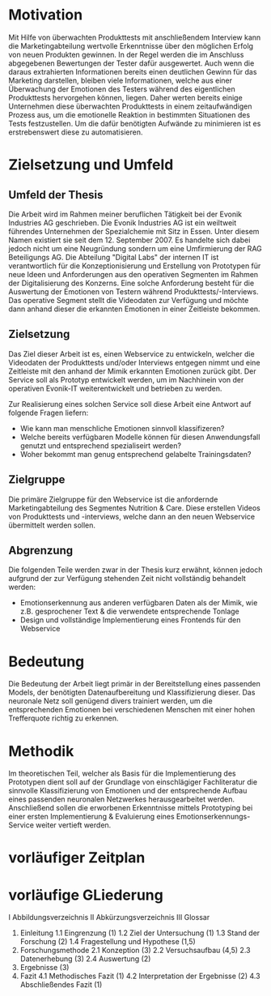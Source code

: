 # Motivation
Mit Hilfe von überwachten Produkttests mit anschließendem Interview kann die Marketingabteilung wertvolle Erkenntnisse über den möglichen Erfolg von neuen Produkten gewinnen. In der Regel werden die im Anschluss abgegebenen Bewertungen der Tester dafür ausgewertet. Auch wenn die daraus extrahierten Informationen bereits einen deutlichen Gewinn für das Marketing darstellen, bleiben viele Informationen, welche aus einer Überwachung der Emotionen des Testers während des eigentlichen Produkttests hervorgehen können, liegen.
Daher werten bereits einige Unternehmen diese überwachten Produkttests in einem zeitaufwändigen Prozess aus, um die emotionelle Reaktion in bestimmten Situationen des Tests festzustellen. Um die dafür benötigten Aufwände zu minimieren ist es erstrebenswert diese zu automatisieren.

# Zielsetzung und Umfeld

## Umfeld der Thesis

Die Arbeit wird im Rahmen meiner beruflichen Tätigkeit bei der Evonik Industries AG geschrieben. 
Die Evonik Industries AG ist ein weiltweit führendes Unternehmen der Spezialchemie mit Sitz in Essen. Unter diesem Namen existiert sie seit dem 12. September 2007. Es handelte sich dabei jedoch nicht um eine Neugründung sondern um eine Umfirmierung der RAG Beteiligungs AG.
Die Abteilung "Digital Labs" der internen IT ist verantwortlich für die Konzeptionisierung und Erstellung von Prototypen für neue Ideen und Anforderungen aus den operativen Segmenten im Rahmen der Digitalisierung des Konzerns. 
Eine solche Anforderung besteht für die Auswertung der Emotionen von Testern während Produkttests/-Interviews. Das operative Segment stellt die Videodaten zur Verfügung und möchte dann anhand dieser die erkannten Emotionen in einer Zeitleiste bekommen.

## Zielsetzung

Das Ziel dieser Arbeit ist es, einen Webservice zu entwickeln, welcher die Videodaten der Produkttests und/oder Interviews entgegen nimmt und eine Zeitleiste mit den anhand der Mimik erkannten Emotionen zurück gibt. Der Service soll als Prototyp entwickelt werden, um im Nachhinein von der operativen Evonik-IT weiterentwickelt und betrieben zu werden.

Zur Realisierung eines solchen Service soll diese Arbeit eine Antwort auf folgende Fragen liefern:

* Wie kann man menschliche Emotionen sinnvoll klassifizeren?
* Welche bereits verfügbaren Modelle können für diesen Anwendungsfall genutzt und entsprechend spezialiseirt werden?
* Woher bekommt man genug entsprechend gelabelte Trainingsdaten?
<!-- TODO: Weitere fragen -->

## Zielgruppe

Die primäre Zielgruppe für den Webservice ist die anfordernde Marketingabteilung des Segmentes Nutrition & Care. Diese erstellen Videos von Produkttests und -interviews, welche dann an den neuen Webservice übermittelt werden sollen.

## Abgrenzung

Die folgenden Teile werden zwar in der Thesis kurz erwähnt, können jedoch aufgrund der zur Verfügung stehenden Zeit nicht vollständig behandelt werden:

* Emotionserkennung aus anderen verfügbaren Daten als der Mimik, wie z.B. gesprochener Text & die verwendete entsprechende Tonlage
* Design und vollständige Implementierung eines Frontends für den Webservice

# Bedeutung

Die Bedeutung der Arbeit liegt primär in der Bereitstellung eines passenden Models, der benötigten Datenaufbereitung und Klassifizierung dieser. Das neuronale Netz soll genügend divers trainiert werden, um die entsprechenden Emotionen bei verschiedenen Menschen mit einer hohen Trefferquote richtig zu erkennen.

# Methodik

Im theoretischen Teil, welcher als Basis für die Implementierung des Prototypen dient soll auf der Grundlage von einschlägiger Fachliteratur die sinnvolle Klassifizierung von Emotionen und der entsprechende Aufbau eines passenden neuronalen Netzwerkes herausgearbeitet werden.
Anschließend sollen die erworbenen Erkenntnisse mittels Prototyping bei einer ersten Implementierung & Evaluierung eines Emotionserkennungs-Service weiter vertieft werden.


# vorläufiger Zeitplan

# vorläufige GLiederung


I Abbildungsverzeichnis
II Abkürzungsverzeichnis
III Glossar
1. Einleitung
1.1 Eingrenzung (1)
1.2 Ziel der Untersuchung (1)
1.3 Stand der Forschung (2)
1.4 Fragestellung und Hypothese (1,5)
2. Forschungsmethode
2.1 Konzeption (3)
2.2 Versuchsaufbau (4,5)
2.3 Datenerhebung (3)
2.4 Auswertung (2)
3. Ergebnisse (3)
4. Fazit
4.1 Methodisches Fazit (1)
4.2 Interpretation der Ergebnisse (2)
4.3 Abschließendes Fazit (1)